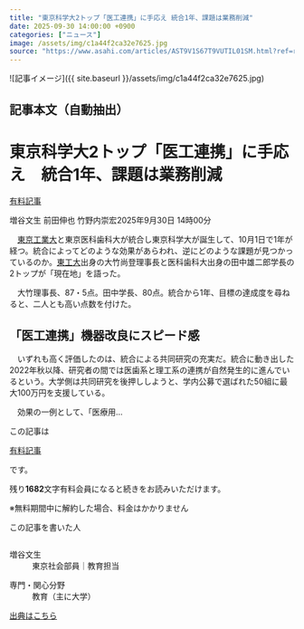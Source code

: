 ```yaml
---
title: "東京科学大2トップ「医工連携」に手応え 統合1年、課題は業務削減"
date: 2025-09-30 14:00:00 +0900
categories: ["ニュース"]
image: /assets/img/c1a44f2ca32e7625.jpg
source: "https://www.asahi.com/articles/AST9V1S67T9VUTIL01SM.html?ref=rss"
---
```


![記事イメージ]({{ site.baseurl }}/assets/img/c1a44f2ca32e7625.jpg)

## 記事本文（自動抽出）
<div><main role="main" id="main"><p></p><div class="y_Qv3"><h1>東京科学大2トップ「医工連携」に手応え　統合1年、課題は業務削減</h1><div class="mhPng"><p><span class="fNPYU Q_Shz"><a href="//www.asahi.com/news/gold.html?iref=com_gold">有料記事</a></span></p><span class="H8KYB">増谷文生 前田伸也 竹野内崇宏</span><span class="UDj4P"><time datetime="2025-09-30T05:00:00.000Z">2025年9月30日 14時00分</time></span></div></div><p id="gsm_above_SnsUtilityArea"></p><p x-component-name="CommentHeadline" x-component-data='{"commentCount":0,"commentators":[],"mode":"pc"}'></p><div class="nfyQp"><p>　<a href="//www.asahi.com/topics/word/%E6%9D%B1%E4%BA%AC%E5%B7%A5%E6%A5%AD%E5%A4%A7%E5%AD%A6.html" title="東京工業大 のトピックスを開く" class="eWgMZ">東京工業大</a>と東京医科歯科大が統合し東京科学大が誕生して、10月1日で1年が経つ。統合によってどのような効果があらわれ、逆にどのような課題が見つかっているのか。<a href="//www.asahi.com/topics/word/%E6%9D%B1%E5%B7%A5%E5%A4%A7.html" title="東工大 のトピックスを開く" class="eWgMZ">東工大</a>出身の大竹尚登理事長と医科歯科大出身の田中雄二郎学長の2トップが「現在地」を語った。</p><p>　大竹理事長、87・5点。田中学長、80点。統合から1年、目標の達成度を尋ねると、二人とも高い点数を付けた。</p><h2 class="smgSC">「医工連携」機器改良にスピード感</h2><p>　いずれも高く評価したのは、統合による共同研究の充実だ。統合に動き出した2022年秋以降、研究者の間では医歯系と理工系の連携が自然発生的に進んでいるという。大学側は共同研究を後押ししようと、学内公募で選ばれた50組に最大100万円を支援している。</p><p class="Lujdo">　効果の一例として、「医療用…</p></div><p></p><div class="NbZMW"><div class="PxAm1"><p>この記事は</p><img src="//www.asahicom.jp/images/icon_key_gold.png" alt><a href="//www.asahi.com/news/gold.html?iref=com_1kiji_g_0">有料記事</a><p>です。</p><span class="Zgt88">残り<b>1682</b>文字</span><span class="hideFromApp">有料会員になると続きをお読みいただけます。</span></div><p class="eQShK">※無料期間中に解約した場合、料金はかかりません</p></div><div x-component-name="WriterProfile" x-component-data='{"writerProfile":{"writerProfileList":[{"name":"増谷文生","code":"87327ce470391f3dcd4c9afb2f08ec9035aed09e1e6b8e235395e3eea58d5268","department":"東京社会部員","role":"教育担当","specialtyAndInterest":"教育（主に大学）","isFollowed":false,"introduction":"1971年生まれ、宇都宮高校、大阪市立大（現大阪公立大）を卒業後、94年に朝日新聞に入り長野、名古屋、仙台、京都などでも勤務。10年余り大学を中心に教育を取材。2匹の保護犬と暮らし、プロ野球・千葉ロッテのファンです","iconImageUrl":"https://profile-image.kraken.asahi.com/87327ce470391f3dcd4c9afb2f08ec9035aed09e1e6b8e235395e3eea58d5268","canSendFanLetter":true}],"isWriterFollowAvailableMember":false},"isFreeArea":true}'><div id="writerProfile" class="yT62y"><p class="FPrYd">この記事を書いた人</p><div class="jdPPS"><div class="zRkIz"><a href="/reporter-bio/87327ce470391f3dcd4c9afb2f08ec9035aed09e1e6b8e235395e3eea58d5268?iref=article_reporter_profile" class="CES5K"></a><div class="iKuvI"><figure class="BKNFc"><img src="https://profile-image.kraken.asahi.com/87327ce470391f3dcd4c9afb2f08ec9035aed09e1e6b8e235395e3eea58d5268" alt></figure><dl class="WptL0"><dt>増谷文生</dt><dd>東京社会部員｜教育担当</dd></dl></div><dl class="PXedm"><dt>専門・関心分野</dt><dd>教育（主に大学）</dd></dl></div></div></div></div><p x-component-name="ArticleCommentList" x-component-data='{"commentCount":0,"commentList":[],"shareUrlBase":"https://www.asahi.com/articles/AST9V1S67T9VUTIL01SM.html","articleId":"AST9V1S67T9VUTIL01SM","commentIdParam":"","equalCommentIdIndex":-1,"isAuthorized":false,"isFreePlan":false,"isPaidMember":false,"isPresent":false,"isHazard":false,"freeUrlBase":"//www.asahi.com","digitalUrlBase":"//digital.asahi.com"}'></p></main></div>

[出典はこちら](https://www.asahi.com/articles/AST9V1S67T9VUTIL01SM.html?ref=rss)
